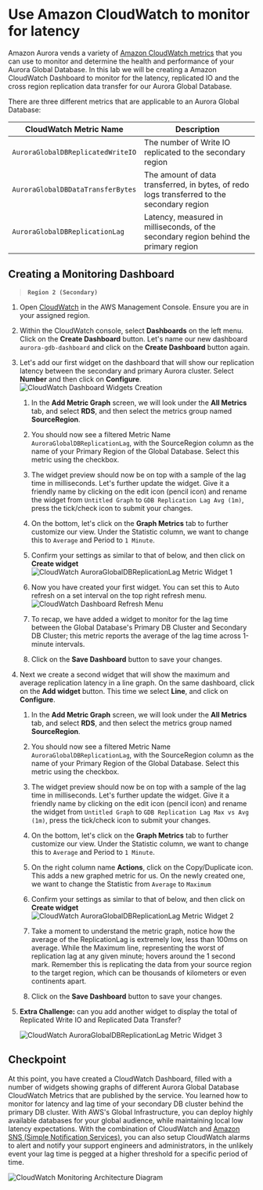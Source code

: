 # Use Amazon CloudWatch to monitor for latency

Amazon Aurora vends a variety of [Amazon CloudWatch metrics](https://docs.aws.amazon.com/AmazonRDS/latest/AuroraUserGuide/Aurora.Monitoring.html) that you can use to monitor and determine the health and performance of your Aurora Global Database. In this lab we will be creating a Amazon CloudWatch Dashboard to monitor for the latency, replicated IO and the cross region replication data transfer for our Aurora Global Database.

There are three different metrics that are applicable to an Aurora Global Database:

CloudWatch Metric Name | Description
----- | -----
`AuroraGlobalDBReplicatedWriteIO` | The number of Write IO replicated to the secondary region
`AuroraGlobalDBDataTransferBytes` | The amount of data transferred, in bytes, of redo logs transferred to the secondary region
`AuroraGlobalDBReplicationLag` | Latency, measured in milliseconds, of the secondary region behind the primary region

## Creating a Monitoring Dashboard

>  **`Region 2 (Secondary)`**


1. Open <a href="https://console.aws.amazon.com/cloudwatch" target="_blank">CloudWatch</a> in the AWS Management Console. Ensure you are in your assigned region.

1. Within the CloudWatch console, select **Dashboards** on the left menu. Click on the **Create Dashboard** button. Let's name our new dashboard ```aurora-gdb-dashboard``` and click on the **Create Dashboard** button again.

1. Let's add our first widget on the dashboard that will show our replication latency between the secondary and primary Aurora cluster. Select **Number** and then click on **Configure**.
    <span class="image">![CloudWatch Dashboard Widgets Creation](cw-widgets.png)</span>

   1. In the **Add Metric Graph** screen, we will look under the **All Metrics** tab, and select **RDS**, and then select the metrics group named **SourceRegion**.

   1. You should now see a filtered Metric Name ```AuroraGlobalDBReplicationLag```, with the SourceRegion column as the name of your Primary Region of the Global Database. Select this metric using the checkbox.

   1. The widget preview should now be on top with a sample of the lag time in milliseconds. Let's further update the widget. Give it a friendly name by clicking on the edit icon (pencil icon) and rename the widget from ``Untitled Graph`` to ``GDB Replication Lag Avg (1m)``, press the tick/check icon to submit your changes.

   1. On the bottom, let's click on the **Graph Metrics** tab to further customize our view. Under the Statistic column, we want to change this to ``Average`` and Period to ``1 Minute``.

   1. Confirm your settings as similar to that of below, and then click on **Create widget**
   <span class="image">![CloudWatch AuroraGlobalDBReplicationLag Metric Widget 1](cw-lag-metric1.png)</span>

   1. Now you have created your first widget. You can set this to Auto refresh on a set interval on the top right refresh menu.
   <span class="image">![CloudWatch Dashboard Refresh Menu](cw-dash-refresh.png)</span>

   1. To recap, we have added a widget to monitor for the lag time between the Global Database's Primary DB Cluster and Secondary DB Cluster; this metric reports the average of the lag time across 1-minute intervals.

   1. Click on the **Save Dashboard** button to save your changes.

1. Next we create a second widget that will show the maximum and average replication latency in a line graph. On the same dashboard, click on the **Add widget** button. This time we select **Line**, and click on **Configure**.

   1. In the **Add Metric Graph** screen, we will look under the **All Metrics** tab, and select **RDS**, and then select the metrics group named **SourceRegion**.

   1. You should now see a filtered Metric Name ```AuroraGlobalDBReplicationLag```, with the SourceRegion column as the name of your Primary Region of the Global Database. Select this metric using the checkbox.

   1. The widget preview should now be on top with a sample of the lag time in milliseconds. Let's further update the widget. Give it a friendly name by clicking on the edit icon (pencil icon) and rename the widget from ``Untitled Graph`` to ``GDB Replication Lag Max vs Avg (1m)``, press the tick/check icon to submit your changes.

   1. On the bottom, let's click on the **Graph Metrics** tab to further customize our view. Under the Statistic column, we want to change this to ``Average`` and Period to ``1 Minute``.

   1. On the right column name **Actions**, click on the Copy/Duplicate icon. This adds a new graphed metric for us. On the newly created one, we want to change the Statistic from ``Average`` to ``Maximum``

   1. Confirm your settings as similar to that of below, and then click on **Create widget**
   <span class="image">![CloudWatch AuroraGlobalDBReplicationLag Metric Widget 2](cw-lag-metric2.png)</span>

   1. Take a moment to understand the metric graph, notice how the average of the ReplicationLag is extremely low, less than 100ms on average. While the Maximum line, representing the worst of replication lag at any given minute; hovers around the 1 second mark. Remember this is replicating the data from your source region to the target region, which can be thousands of kilometers or even continents apart.

    1. Click on the **Save Dashboard** button to save your changes.

1. **Extra Challenge:** can you add another widget to display the total of Replicated Write IO and Replicated Data Transfer?

   <span class="image">![CloudWatch AuroraGlobalDBReplicationLag Metric Widget 3](cw-lag-metric3.png)</span>

## Checkpoint

At this point, you have created a CloudWatch Dashboard, filled with a number of widgets showing graphs of different Aurora Global Database CloudWatch Metrics that are published by the service. You learned how to monitor for latency and lag time of your secondary DB cluster behind the primary DB cluster. With AWS's Global Infrastructure, you can deploy highly available databases for your global audience, while maintaining local low latency expectations. With the combination of CloudWatch and [Amazon SNS (Simple Notification Services)](https://aws.amazon.com/sns/), you can also setup CloudWatch alarms to alert and notify your support engineers and administrators, in the unlikely event your lag time is pegged at a higher threshold for a specific period of time.

![CloudWatch Monitoring Architecture Diagram](cw-arch.png)

